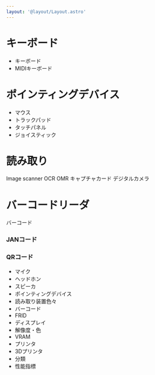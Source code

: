 ```yaml
---
layout: '@layout/Layout.astro'
---
```

# キーボード
* キーボード
* MIDIキーボード

# ポインティングデバイス
* マウス
* トラックパッド
* タッチパネル
* ジョイスティック

# 読み取り
Image scanner
OCR
OMR
キャプチャカード
デジタルカメラ

# バーコードリーダ
バーコード
### JANコード

### QRコード

* マイク
* ヘッドホン
* スピーカ
* ポインティングデバイス
* 読み取り装置色々
* バーコード
* FRID
* ディスプレイ
* 解像度・色
* VRAM
* プリンタ
* 3Dプリンタ
* 分類
* 性能指標